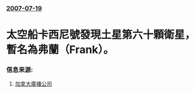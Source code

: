 ### [2007-07-19](/news/2007/07/19/index.md)

##### 
# 太空船卡西尼號發現土星第六十顆衛星，暫名為弗蘭（Frank）。




### 信息来源:

1. [加拿大廣播公司](http://www.cbc.ca/technology/story/2007/07/20/science-saturn-frank.html)
